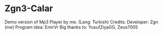 # Zgn3-Calar
Demo version of Mp3 Player by me. (Lang: Turkish)
Credits:
Developer: Zgn (me)
Program idea: EmirVr
Big thanks to: YusufZiyaGG, Zeus7005
